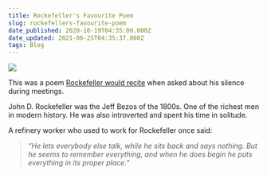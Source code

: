 ```yaml
---
title: Rockefeller's Favourite Poem
slug: rockefellers-favourite-poem
date_published: 2020-10-19T04:35:00.000Z
date_updated: 2021-06-25T04:35:37.000Z
tags: Blog
---
```


![](https://mcusercontent.com/13d6f824588a2db77eb01adbf/images/1a8e326b-98b5-40ba-a0b1-97337bc1c8a6.jpg)

This was a poem [Rockefeller would recite](https://www.collaborativefund.com/blog/lazy-work-good-work/) when asked about his silence during meetings.

John D. Rockefeller was the Jeff Bezos of the 1800s. One of the richest men in modern history. He was also introverted and spent his time in solitude.

A refinery worker who used to work for Rockefeller once said: 

> *“He lets everybody else talk, while he sits back and says nothing. But he seems to remember everything, and when he does begin he puts everything in its proper place.”*

